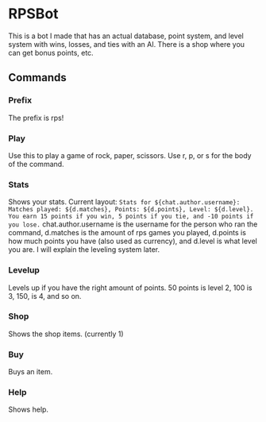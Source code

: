 # RPSBot
This is a bot I made that has an actual database, point system, and level system with wins, losses, and ties with an AI. There is a shop where you can get bonus points, etc.
## Commands
### Prefix
The prefix is rps!
### Play
Use this to play a game of rock, paper, scissors. Use r, p, or s for the body of the command.
### Stats
Shows your stats. Current layout:
`Stats for ${chat.author.username}: Matches played: ${d.matches}, Points: ${d.points}, Level: ${d.level}. You earn 15 points if you win, 5 points if you tie, and -10 points if you lose.` chat.author.username is the username for the person who ran the command, d.matches is the amount of rps games you played, d.points is how much points you have (also used as currency), and d.level is what level you are. I will explain the leveling system later.
### Levelup
Levels up if you have the right amount of points. 50 points is level 2, 100 is 3, 150, is 4, and so on.
### Shop
Shows the shop items. (currently 1)
### Buy
Buys an item.
### Help
Shows help.
